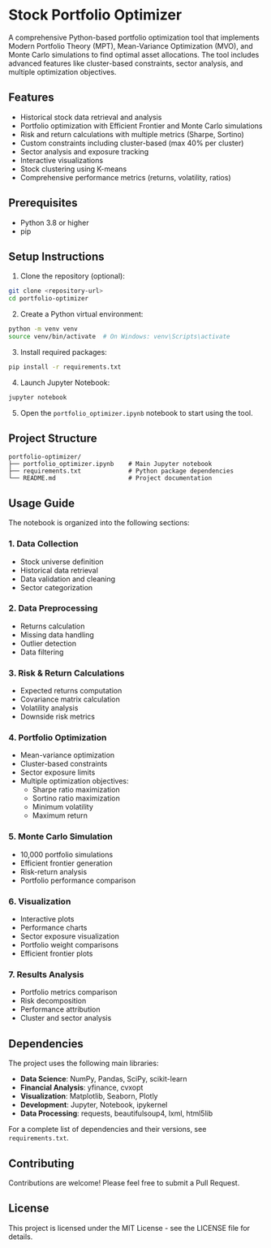 # Stock Portfolio Optimizer

A comprehensive Python-based portfolio optimization tool that implements Modern Portfolio Theory (MPT), Mean-Variance Optimization (MVO), and Monte Carlo simulations to find optimal asset allocations. The tool includes advanced features like cluster-based constraints, sector analysis, and multiple optimization objectives.

## Features

- Historical stock data retrieval and analysis
- Portfolio optimization with Efficient Frontier and Monte Carlo simulations
- Risk and return calculations with multiple metrics (Sharpe, Sortino)
- Custom constraints including cluster-based (max 40% per cluster)
- Sector analysis and exposure tracking
- Interactive visualizations
- Stock clustering using K-means
- Comprehensive performance metrics (returns, volatility, ratios)

## Prerequisites

- Python 3.8 or higher
- pip

## Setup Instructions

1. Clone the repository (optional):
```bash
git clone <repository-url>
cd portfolio-optimizer
```

2. Create a Python virtual environment:
```bash
python -m venv venv
source venv/bin/activate  # On Windows: venv\Scripts\activate
```

3. Install required packages:
```bash
pip install -r requirements.txt
```

4. Launch Jupyter Notebook:
```bash
jupyter notebook
```

5. Open the `portfolio_optimizer.ipynb` notebook to start using the tool.

## Project Structure

```
portfolio-optimizer/
├── portfolio_optimizer.ipynb    # Main Jupyter notebook
├── requirements.txt             # Python package dependencies
└── README.md                    # Project documentation
```

## Usage Guide

The notebook is organized into the following sections:

### 1. Data Collection
- Stock universe definition
- Historical data retrieval
- Data validation and cleaning
- Sector categorization

### 2. Data Preprocessing
- Returns calculation
- Missing data handling
- Outlier detection
- Data filtering

### 3. Risk & Return Calculations
- Expected returns computation
- Covariance matrix calculation
- Volatility analysis
- Downside risk metrics

### 4. Portfolio Optimization
- Mean-variance optimization
- Cluster-based constraints
- Sector exposure limits
- Multiple optimization objectives:
  - Sharpe ratio maximization
  - Sortino ratio maximization
  - Minimum volatility
  - Maximum return

### 5. Monte Carlo Simulation
- 10,000 portfolio simulations
- Efficient frontier generation
- Risk-return analysis
- Portfolio performance comparison

### 6. Visualization
- Interactive plots
- Performance charts
- Sector exposure visualization
- Portfolio weight comparisons
- Efficient frontier plots

### 7. Results Analysis
- Portfolio metrics comparison
- Risk decomposition
- Performance attribution
- Cluster and sector analysis

## Dependencies

The project uses the following main libraries:
- **Data Science**: NumPy, Pandas, SciPy, scikit-learn
- **Financial Analysis**: yfinance, cvxopt
- **Visualization**: Matplotlib, Seaborn, Plotly
- **Development**: Jupyter, Notebook, ipykernel
- **Data Processing**: requests, beautifulsoup4, lxml, html5lib

For a complete list of dependencies and their versions, see `requirements.txt`.

## Contributing

Contributions are welcome! Please feel free to submit a Pull Request.

## License

This project is licensed under the MIT License - see the LICENSE file for details.
